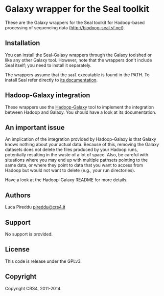 
Galaxy wrapper for the Seal toolkit
====================================

These are the Galaxy wrappers for the Seal toolkit for Hadoop-based processing
of sequencing data (http://biodoop-seal.sf.net).


Installation
-------------------

You can install the Seal-Galaxy wrappers through the Galaxy toolshed or like
any other Galaxy tool.  However, note that the wrappers don't include Seal
itself; you need to install it separately.

The wrappers assume that the `seal` executable is found in the PATH.  To
install Seal refer directly to [its
documentation](http://biodoop-seal.sourceforge.net/installation.html).

Hadoop-Galaxy integration
----------------------------

These wrappers use the [Hadoop-Galaxy](https://github.com/crs4/hadoop-galaxy)
tool to implement the integration between Hadoop and Galaxy.  You should have a
look at its documentation.

An important issue
-----------------------

An implication of the integration provided by Hadoop-Galaxy is that Galaxy
knows nothing about your actual data. Because of this, removing the Galaxy
datasets does not delete the files produced by your Hadoop runs, potentially
resulting in the waste of a lot of space.  Also, be careful with situations
where you may end up with multiple pathsets pointing to the same data, or where
they point to data that you want to access from Hadoop but would not want to
delete (e.g., your run directories).

Have a look at the Hadoop-Galaxy README for more details.


Authors
-------------

Luca Pireddu <pireddu@crs4.it>


Support
-------------

No support is provided.



License
--------------

This code is release under the GPLv3.



Copyright
--------------

Copyright CRS4, 2011-2014.
